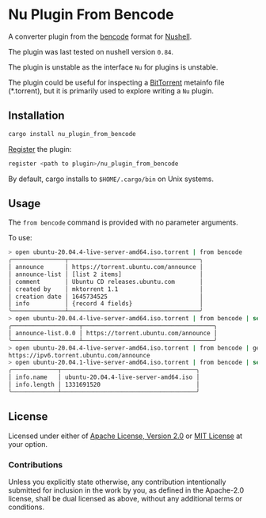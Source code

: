 # Nu Plugin From Bencode

A converter plugin from the [bencode][bep_0003] format for [Nushell][nushell].

The plugin was last tested on nushell version `0.84`.

The plugin is unstable as the interface `Nu` for plugins is unstable.

The plugin could be useful for inspecting a [BitTorrent][bittorrent] metainfo
file (*.torrent), but it is primarily used to explore writing a `Nu` plugin.

## Installation

```sh
cargo install nu_plugin_from_bencode
```

[Register][nushell_register] the plugin:

```sh
register <path to plugin>/nu_plugin_from_bencode
```

By default, cargo installs to `$HOME/.cargo/bin` on Unix systems.

## Usage

The `from bencode` command is provided with no parameter arguments.

To use:

```sh
> open ubuntu-20.04.4-live-server-amd64.iso.torrent | from bencode
╭───────────────┬─────────────────────────────────────╮
│ announce      │ https://torrent.ubuntu.com/announce │
│ announce-list │ [list 2 items]                      │
│ comment       │ Ubuntu CD releases.ubuntu.com       │
│ created by    │ mktorrent 1.1                       │
│ creation date │ 1645734525                          │
│ info          │ {record 4 fields}                   │
╰───────────────┴─────────────────────────────────────╯
> open ubuntu-20.04.4-live-server-amd64.iso.torrent | from bencode | select announce-list.0.0
╭───────────────────┬─────────────────────────────────────╮
│ announce-list.0.0 │ https://torrent.ubuntu.com/announce │
╰───────────────────┴─────────────────────────────────────╯
> open ubuntu-20.04.4-live-server-amd64.iso.torrent | from bencode | get announce-list.1.0
https://ipv6.torrent.ubuntu.com/announce
> open ubuntu-20.04.1-live-server-amd64.iso.torrent | from bencode | select info.name info.length
╭─────────────┬──────────────────────────────────────╮
│ info.name   │ ubuntu-20.04.4-live-server-amd64.iso │
│ info.length │ 1331691520                           │
╰─────────────┴──────────────────────────────────────╯
```

## License

Licensed under either of [Apache License, Version 2.0][LICENSE_APACHE] or [MIT
License][LICENSE_MIT] at your option.

### Contributions

Unless you explicitly state otherwise, any contribution intentionally submitted
for inclusion in the work by you, as defined in the Apache-2.0 license, shall be
dual licensed as above, without any additional terms or conditions.

[LICENSE_APACHE]: LICENSE-APACHE
[LICENSE_MIT]: LICENSE-MIT
[bep_0003]: http://bittorrent.org/beps/bep_0003.html
[nushell]: https://www.nushell.sh/
[bittorrent]: http://bittorrent.org/
[nushell_register]: https://www.nushell.sh/book/plugins.html#adding-a-plugin
